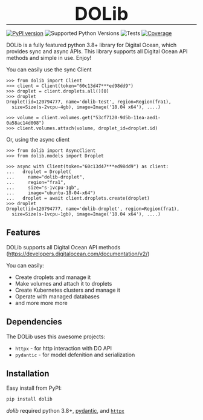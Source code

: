 <h1 align="center" style="font-size: 3rem; margin: -15px 0">
DOLib
</h1>

---

[![PyPI version](https://badge.fury.io/py/dolib.svg)](https://badge.fury.io/py/dolib)
![Supported Python Versions](https://img.shields.io/pypi/pyversions/dolib)
![Tests](https://github.com/geraxe/dolib/workflows/Tests/badge.svg)
[![Coverage](https://codecov.io/gh/geraxe/dolib/branch/master/graph/badge.svg)](https://codecov.io/gh/geraxe/dolib)


DOLib is a fully featured python 3.8+ library for Digital Ocean, which provides sync and async APIs. This library supports all Digital Ocean API methods and simple in use. Enjoy!

You can easily use the sync Client

```pycon
>>> from dolib import Client
>>> client = Client(token="60c13d47***ed98dd9")
>>> droplet = client.droplets.all()[0]
>>> droplet
Droplet(id=120794777, name='dolib-test', region=Region(fra1),
  size=Size(s-2vcpu-4gb), image=Image('18.04 x64'), ....)

>>> volume = client.volumes.get("53cf7120-9d5b-11ea-aed1-0a58ac14d008")
>>> client.volumes.attach(volume, droplet_id=droplet.id)
```

Or, using the async client

```pycon
>>> from dolib import AsyncClient
>>> from dolib.models import Droplet

>>> async with Client(token="60c13d47***ed98dd9") as client:
...   droplet = Droplet(
...     name="dolib-droplet",
...     region="fra1",
...     size="s-1vcpu-1gb",
...     image="ubuntu-18-04-x64")
...   droplet = await client.droplets.create(droplet)
>>> droplet
Droplet(id=120794777, name='dolib-droplet', region=Region(fra1),
  size=Size(s-1vcpu-1gb), image=Image('18.04 x64'), ....)
```


## Features

DOLib supports all Digital Ocean API methods (https://developers.digitalocean.com/documentation/v2/)

You can easily:

* Create droplets and manage it
* Make volumes and attach it to droplets
* Create Kubernetes clusters and manage it
* Operate with managed databases
* and more more more

## Dependencies

The DOLib uses this awesome projects:

* `httpx` - for http interaction with DO API
* `pydantic` - for model defenition and serialization


## Installation

Easy install from PyPI:

```bash
pip install dolib
```

*dolib* required python 3.8+, [pydantic](https://pypi.org/project/pydantic/), and
[`httpx`](https://pypi.org/project/httpx/)
